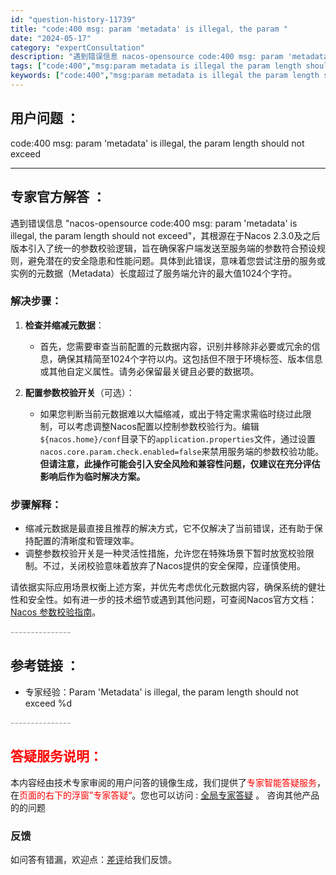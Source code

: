 ```yaml
---
id: "question-history-11739"
title: "code:400 msg: param 'metadata' is illegal, the param "
date: "2024-05-17"
category: "expertConsultation"
description: "遇到错误信息 nacos-opensource code:400 msg: param 'metadata' is illegal, the param length should not exceed，其根源在于Nacos 2.3.0及之后版本引入了统一的参数校验逻辑，旨在确保客户端发送至服务端的"
tags: ["code:400","msg:param metadata is illegal the param length should not exceed"]
keywords: ["code:400","msg:param metadata is illegal the param length should not exceed"]
---
```


## 用户问题 ： 
 code:400 msg: param 'metadata' is illegal, the param length should not exceed  

---------------
## 专家官方解答 ：

遇到错误信息 "nacos-opensource code:400 msg: param 'metadata' is illegal, the param length should not exceed"，其根源在于Nacos 2.3.0及之后版本引入了统一的参数校验逻辑，旨在确保客户端发送至服务端的参数符合预设规则，避免潜在的安全隐患和性能问题。具体到此错误，意味着您尝试注册的服务或实例的元数据（Metadata）长度超过了服务端允许的最大值1024个字符。

### 解决步骤：

1. **检查并缩减元数据**：
   - 首先，您需要审查当前配置的元数据内容，识别并移除非必要或冗余的信息，确保其精简至1024个字符以内。这包括但不限于环境标签、版本信息或其他自定义属性。请务必保留最关键且必要的数据项。

2. **配置参数校验开关**（可选）：
   - 如果您判断当前元数据难以大幅缩减，或出于特定需求需临时绕过此限制，可以考虑调整Nacos配置以控制参数校验行为。编辑`${nacos.home}/conf`目录下的`application.properties`文件，通过设置`nacos.core.param.check.enabled=false`来禁用服务端的参数校验功能。**但请注意，此操作可能会引入安全风险和兼容性问题，仅建议在充分评估影响后作为临时解决方案。**

### 步骤解释：

- 缩减元数据是最直接且推荐的解决方式，它不仅解决了当前错误，还有助于保持配置的清晰度和管理效率。
- 调整参数校验开关是一种灵活性措施，允许您在特殊场景下暂时放宽校验限制。不过，关闭校验意味着放弃了Nacos提供的安全保障，应谨慎使用。

请依据实际应用场景权衡上述方案，并优先考虑优化元数据内容，确保系统的健壮性和安全性。如有进一步的技术细节或遇到其他问题，可查阅Nacos官方文档：[Nacos 参数校验指南](https://nacos.io/docs/latest/guide/user/parameters-check/#9-metadata)。


<font color="#949494">---------------</font> 


## 参考链接 ：

* 专家经验：Param 'Metadata' is illegal, the param length should not exceed %d 


 <font color="#949494">---------------</font> 
 


## <font color="#FF0000">答疑服务说明：</font> 

本内容经由技术专家审阅的用户问答的镜像生成，我们提供了<font color="#FF0000">专家智能答疑服务</font>，在<font color="#FF0000">页面的右下的浮窗”专家答疑“</font>。您也可以访问 : [全局专家答疑](https://answer.opensource.alibaba.com/docs/intro) 。 咨询其他产品的的问题

### 反馈
如问答有错漏，欢迎点：[差评](https://ai.nacos.io/user/feedbackByEnhancerGradePOJOID?enhancerGradePOJOId=13776)给我们反馈。
